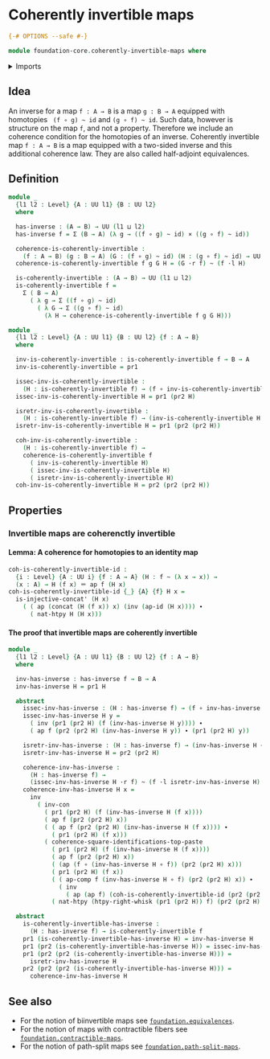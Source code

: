 # Coherently invertible maps

```agda
{-# OPTIONS --safe #-}
```

```agda
module foundation-core.coherently-invertible-maps where
```

<details><summary>Imports</summary>

```agda
open import foundation.commuting-squares-of-identifications

open import foundation-core.cartesian-product-types
open import foundation-core.dependent-pair-types
open import foundation-core.functions
open import foundation-core.homotopies
open import foundation-core.identity-types
open import foundation-core.universe-levels
```

</details>

## Idea

An inverse for a map `f : A → B` is a map `g : B → A` equipped with homotopies
` (f ∘ g) ~ id` and `(g ∘ f) ~ id`. Such data, however is structure on the map
`f`, and not a property. Therefore we include an coherence condition for the
homotopies of an inverse. Coherently invertible map `f : A → B` is a map
equipped with a two-sided inverse and this additional coherence law. They are
also called half-adjoint equivalences.

## Definition

```agda
module _
  {l1 l2 : Level} {A : UU l1} {B : UU l2}
  where

  has-inverse : (A → B) → UU (l1 ⊔ l2)
  has-inverse f = Σ (B → A) (λ g → ((f ∘ g) ~ id) × ((g ∘ f) ~ id))

  coherence-is-coherently-invertible :
    (f : A → B) (g : B → A) (G : (f ∘ g) ~ id) (H : (g ∘ f) ~ id) → UU (l1 ⊔ l2)
  coherence-is-coherently-invertible f g G H = (G ·r f) ~ (f ·l H)

  is-coherently-invertible : (A → B) → UU (l1 ⊔ l2)
  is-coherently-invertible f =
    Σ ( B → A)
      ( λ g → Σ ((f ∘ g) ~ id)
        ( λ G → Σ ((g ∘ f) ~ id)
          (λ H → coherence-is-coherently-invertible f g G H)))

module _
  {l1 l2 : Level} {A : UU l1} {B : UU l2} {f : A → B}
  where

  inv-is-coherently-invertible : is-coherently-invertible f → B → A
  inv-is-coherently-invertible = pr1

  issec-inv-is-coherently-invertible :
    (H : is-coherently-invertible f) → (f ∘ inv-is-coherently-invertible H) ~ id
  issec-inv-is-coherently-invertible H = pr1 (pr2 H)

  isretr-inv-is-coherently-invertible :
    (H : is-coherently-invertible f) → (inv-is-coherently-invertible H ∘ f) ~ id
  isretr-inv-is-coherently-invertible H = pr1 (pr2 (pr2 H))

  coh-inv-is-coherently-invertible :
    (H : is-coherently-invertible f) →
    coherence-is-coherently-invertible f
      ( inv-is-coherently-invertible H)
      ( issec-inv-is-coherently-invertible H)
      ( isretr-inv-is-coherently-invertible H)
  coh-inv-is-coherently-invertible H = pr2 (pr2 (pr2 H))
```

## Properties

### Invertible maps are coherenctly invertible

#### Lemma: A coherence for homotopies to an identity map

```agda
coh-is-coherently-invertible-id :
  {i : Level} {A : UU i} {f : A → A} (H : f ~ (λ x → x)) →
  (x : A) → H (f x) ＝ ap f (H x)
coh-is-coherently-invertible-id {_} {A} {f} H x =
  is-injective-concat' (H x)
    ( ( ap (concat (H (f x)) x) (inv (ap-id (H x)))) ∙
      ( nat-htpy H (H x)))
```

#### The proof that invertible maps are coherently invertible

```agda
module _
  {l1 l2 : Level} {A : UU l1} {B : UU l2} {f : A → B}
  where

  inv-has-inverse : has-inverse f → B → A
  inv-has-inverse H = pr1 H

  abstract
    issec-inv-has-inverse : (H : has-inverse f) → (f ∘ inv-has-inverse H) ~ id
    issec-inv-has-inverse H y =
      ( inv (pr1 (pr2 H) (f (inv-has-inverse H y)))) ∙
      ( ap f (pr2 (pr2 H) (inv-has-inverse H y)) ∙ (pr1 (pr2 H) y))

    isretr-inv-has-inverse : (H : has-inverse f) → (inv-has-inverse H ∘ f) ~ id
    isretr-inv-has-inverse H = pr2 (pr2 H)

    coherence-inv-has-inverse :
      (H : has-inverse f) →
      (issec-inv-has-inverse H ·r f) ~ (f ·l isretr-inv-has-inverse H)
    coherence-inv-has-inverse H x =
      inv
        ( inv-con
          ( pr1 (pr2 H) (f (inv-has-inverse H (f x))))
          ( ap f (pr2 (pr2 H) x))
          ( ( ap f (pr2 (pr2 H) (inv-has-inverse H (f x)))) ∙
            ( pr1 (pr2 H) (f x)))
          ( coherence-square-identifications-top-paste
            ( pr1 (pr2 H) (f (inv-has-inverse H (f x))))
            ( ap f (pr2 (pr2 H) x))
            ( (ap (f ∘ (inv-has-inverse H ∘ f)) (pr2 (pr2 H) x)))
            ( pr1 (pr2 H) (f x))
            ( ( ap-comp f (inv-has-inverse H ∘ f) (pr2 (pr2 H) x)) ∙
              ( inv
                ( ap (ap f) (coh-is-coherently-invertible-id (pr2 (pr2 H)) x))))
            ( nat-htpy (htpy-right-whisk (pr1 (pr2 H)) f) (pr2 (pr2 H) x))))

  abstract
    is-coherently-invertible-has-inverse :
      (H : has-inverse f) → is-coherently-invertible f
    pr1 (is-coherently-invertible-has-inverse H) = inv-has-inverse H
    pr1 (pr2 (is-coherently-invertible-has-inverse H)) = issec-inv-has-inverse H
    pr1 (pr2 (pr2 (is-coherently-invertible-has-inverse H))) =
      isretr-inv-has-inverse H
    pr2 (pr2 (pr2 (is-coherently-invertible-has-inverse H))) =
      coherence-inv-has-inverse H
```

## See also

- For the notion of biinvertible maps see
  [`foundation.equivalences`](foundation.equivalences.md).
- For the notion of maps with contractible fibers see
  [`foundation.contractible-maps`](foundation.contractible-maps.md).
- For the notion of path-split maps see
  [`foundation.path-split-maps`](foundation.path-split-maps.md).
